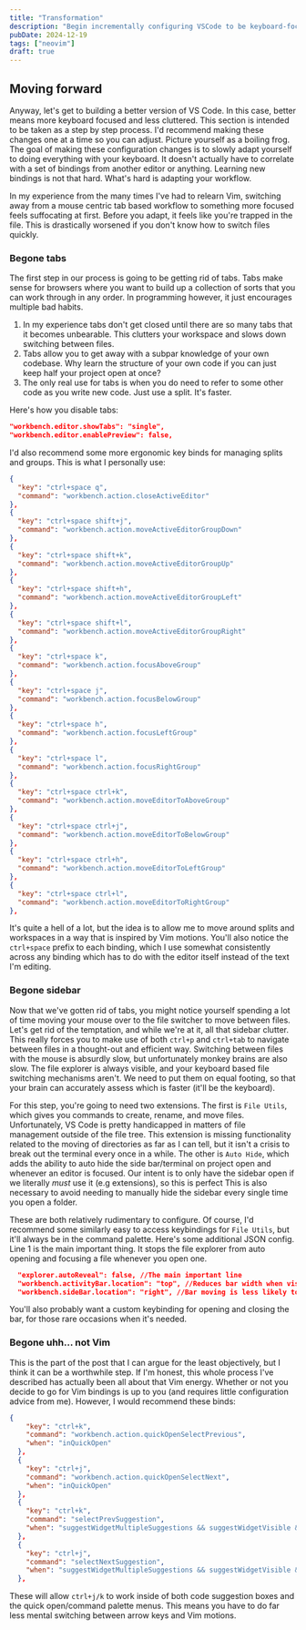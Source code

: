 ```yaml
---
title: "Transformation"
description: "Begin incrementally configuring VSCode to be keyboard-focused, mimicking popular NeoVim setups."
pubDate: 2024-12-19 
tags: ["neovim"]
draft: true 
---
```

## Moving forward

Anyway, let's get to building a better version of VS Code. In this case, better means more keyboard focused and less cluttered. This section is intended to be taken as a step by step process. I'd recommend making these changes one at a time so you can adjust. Picture yourself as a boiling frog. The goal of making these configuration changes is to slowly adapt yourself to doing everything with your keyboard. It doesn't actually have to correlate with a set of bindings from another editor or anything. Learning new bindings is not that hard. What's hard is adapting your workflow.

In my experience from the many times I've had to relearn Vim, switching away from a mouse centric tab based workflow to something more focused feels suffocating at first. Before you adapt, it feels like you're trapped in the file. This is drastically worsened if you don't know how to switch files quickly.

### Begone tabs

The first step in our process is going to be getting rid of tabs. Tabs make sense for browsers where you want to build up a collection of sorts that you can work through in any order. In programming however, it just encourages multiple bad habits.

1. In my experience tabs don't get closed until there are so many tabs that it becomes unbearable. This clutters your workspace and slows down switching between files.
2. Tabs allow you to get away with a subpar knowledge of your own codebase. Why learn the structure of your own code if you can just keep half your project open at once?
3. The only real use for tabs is when you do need to refer to some other code as you write new code. Just use a split. It's faster.

Here's how you disable tabs:

```json
"workbench.editor.showTabs": "single",
"workbench.editor.enablePreview": false,
```

I'd also recommend some more ergonomic key binds for managing splits and groups.
This is what I personally use:

```json
{
  "key": "ctrl+space q",
  "command": "workbench.action.closeActiveEditor"
},
{
  "key": "ctrl+space shift+j",
  "command": "workbench.action.moveActiveEditorGroupDown"
},
{
  "key": "ctrl+space shift+k",
  "command": "workbench.action.moveActiveEditorGroupUp"
},
{
  "key": "ctrl+space shift+h",
  "command": "workbench.action.moveActiveEditorGroupLeft"
},
{
  "key": "ctrl+space shift+l",
  "command": "workbench.action.moveActiveEditorGroupRight"
},
{
  "key": "ctrl+space k",
  "command": "workbench.action.focusAboveGroup"
},
{
  "key": "ctrl+space j",
  "command": "workbench.action.focusBelowGroup"
},
{
  "key": "ctrl+space h",
  "command": "workbench.action.focusLeftGroup"
},
{
  "key": "ctrl+space l",
  "command": "workbench.action.focusRightGroup"
},
{
  "key": "ctrl+space ctrl+k",
  "command": "workbench.action.moveEditorToAboveGroup"
},
{
  "key": "ctrl+space ctrl+j",
  "command": "workbench.action.moveEditorToBelowGroup"
},
{
  "key": "ctrl+space ctrl+h",
  "command": "workbench.action.moveEditorToLeftGroup"
},
{
  "key": "ctrl+space ctrl+l",
  "command": "workbench.action.moveEditorToRightGroup"
},
```

It's quite a hell of a lot, but the idea is to allow me to move around splits and workspaces in a way that is inspired by Vim motions. You'll also notice the `ctrl+space` prefix to each binding, which I use somewhat consistently across any binding which has to do with the editor itself instead of the text I'm editing.

### Begone sidebar

Now that we've gotten rid of tabs, you might notice yourself spending a lot of time moving your mouse over to the file switcher to move between files. Let's get rid of the temptation, and while we're at it, all that sidebar clutter. This really forces you to make use of both `ctrl+p` and `ctrl+tab` to navigate between files in a thought-out and efficient way. Switching between files with the mouse is absurdly slow, but unfortunately monkey brains are also slow. The file explorer is always visible, and your keyboard based file switching mechanisms aren't. We need to put them on equal footing, so that your brain can accurately assess which is faster (it'll be the keyboard).

For this step, you're going to need two extensions. The first is `File Utils`, which gives you commands to create, rename, and move files. Unfortunately, VS Code is pretty handicapped in matters of file management outside of the file tree. This extension is missing functionality related to the moving of directories as far as I can tell, but it isn't a crisis to break out the terminal every once in a while. The other is `Auto Hide`, which adds the ability to auto hide the side bar/terminal on project open and whenever an editor is focused. Our intent is to only have the sidebar open if we literally *must* use it (e.g extensions), so this is perfect This is also necessary to avoid needing to manually hide the sidebar every single time you open a folder.

These are both relatively rudimentary to configure. Of course, I'd recommend some similarly easy to access keybindings for `File Utils`, but it'll always be in the command palette. Here's some additional JSON config. Line 1 is the main important thing. It stops the file explorer from auto opening and focusing a file whenever you open one.

```json
  "explorer.autoReveal": false, //The main important line
  "workbench.activityBar.location": "top", //Reduces bar width when visible
  "workbench.sideBar.location": "right", //Bar moving is less likely to shift code
```

You'll also probably want a custom keybinding for opening and closing the bar, for those rare occasions when it's needed.

### Begone uhh... not Vim

This is the part of the post that I can argue for the least objectively, but  I think it can be a worthwhile step. If I'm honest, this whole process I've described has actually been all about that Vim energy. Whether or not you decide to go for Vim bindings is up to you (and requires little configuration advice from me). However, I would recommend these binds:

```json
{
    "key": "ctrl+k",
    "command": "workbench.action.quickOpenSelectPrevious",
    "when": "inQuickOpen"
  },
  {
    "key": "ctrl+j",
    "command": "workbench.action.quickOpenSelectNext",
    "when": "inQuickOpen"
  },
  {
    "key": "ctrl+k",
    "command": "selectPrevSuggestion",
    "when": "suggestWidgetMultipleSuggestions && suggestWidgetVisible && textInputFocus"
  },
  {
    "key": "ctrl+j",
    "command": "selectNextSuggestion",
    "when": "suggestWidgetMultipleSuggestions && suggestWidgetVisible && textInputFocus"
  },
```

These will allow `ctrl+j/k` to work inside of both code suggestion boxes and the quick open/command palette menus. This means you have to do far less mental switching between arrow keys and Vim motions.
